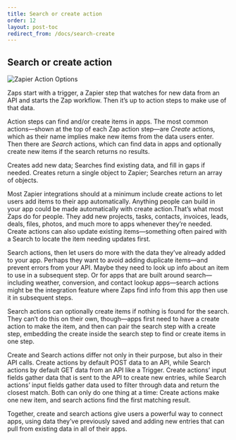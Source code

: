 ```yaml
---
title: Search or create action
order: 12
layout: post-toc
redirect_from: /docs/search-create
---
```


## Search or create action

![Zapier Action Options](https://cdn.zappy.app/3d803056c12640c99af4bd79add42a4c.png)

Zaps start with a trigger, a Zapier step that watches for new data from an API and starts the Zap workflow. Then it’s up to action steps to make use of that data.

Action steps can find and/or create items in apps. The most common actions—shown at the top of each Zap action step—are _Create_ actions, which as their name implies make new items from the data users enter. Then there are _Search_ actions, which can find data in apps and optionally create new items if the search returns no results.

Creates add new data; Searches find existing data, and fill in gaps if needed. Creates return a single object to Zapier; Searches return an array of objects.

Most Zapier integrations should at a minimum include create actions to let users add items to their app automatically. Anything people can build in your app could be made automatically with create action.That’s what most Zaps do for people. They add new projects, tasks, contacts, invoices, leads, deals, files, photos, and much more to apps whenever they’re needed. Create actions can also update existing items—something often paired with a Search to locate the item needing updates first.

Search actions, then let users do more with the data they’ve already added to your app. Perhaps they want to avoid adding duplicate items—and prevent errors from your API. Maybe they need to look up info about an item to use in a subsequent step. Or for apps that are built around search—including weather, conversion, and contact lookup apps—search actions might be the integration feature where Zaps find info from this app then use it in subsequent steps.

Search actions can optionally create items if nothing is found for the search. They can’t do this on their own, though—apps first need to have a create action to make the item, and then can pair the search step with a create step, embedding the create inside the search step to find or create items in one step.

Create and Search actions differ not only in their purpose, but also in their API calls. Create actions by default POST data to an API, while Search actions by default GET data from an API like a Trigger. Create actions’ input fields gather data that is sent to the API to create new entries, while Search actions’ input fields gather data used to filter through data and return the closest match. Both can only do one thing at a time: Create actions make one new item, and search actions find the first matching result.

Together, create and search actions give users a powerful way to connect apps, using data they’ve previously saved and adding new entries that can pull from existing data in all of their apps.
